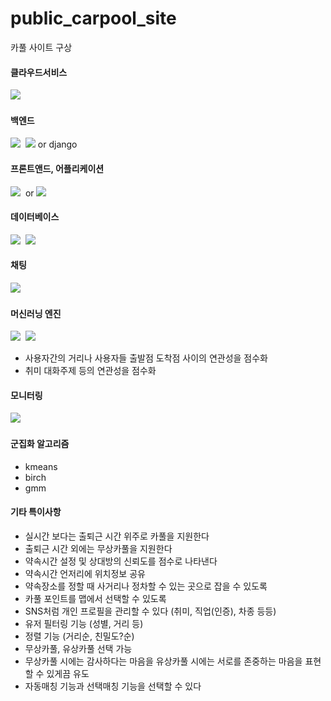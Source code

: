 <!--
<a href="링크걸_주소"><img src="https://img.shields.io/badge/쓰고자하는_텍스트-컬러코드?style=flat-square&logo=simpleicons에서_아이콘이름&logoColor=white&link=내링크"/></a>&nbsp;
-> 배지는 https://shields.io/
-> 아이콘은 https://simpleicons.org/
-->

# public_carpool_site
카풀 사이트 구상

#### 클라우드서비스
<img src="https://img.shields.io/badge/Google_Cloud-4285F4?style=flat-square&logo=googlecloud&logoColor=white"/>&nbsp;

#### 백엔드
<img src="https://img.shields.io/badge/Python-3766AB?style=flat-square&logo=Python&logoColor=white"/>&nbsp;
<img src="https://img.shields.io/badge/ReactiveX-B7178C?style=flat-square&logo=ReactiveX&logoColor=white"/>&nbsp;or django

#### 프론트앤드, 어플리케이션
<img src="https://img.shields.io/badge/React-61DAFB?style=flat-square&logo=React&logoColor=white"/>&nbsp;
or
<img src="https://img.shields.io/badge/Flutter-02569B?style=flat-square&logo=Flutter&logoColor=white"/>&nbsp;

#### 데이터베이스
<img src="https://img.shields.io/badge/PostgreSQL-4169E1?style=flat-square&logo=PostgreSQL&logoColor=white"/>&nbsp;
<img src="https://img.shields.io/badge/Elasticsearch-005571?style=flat-square&logo=Elasticsearch&logoColor=white"/>&nbsp;

#### 채팅
<img src="https://img.shields.io/badge/Firebase-FFCA28?style=flat-square&logo=Firebase&logoColor=white"/>&nbsp;

#### 머신러닝 엔진
<img src="https://img.shields.io/badge/scikit_learn-F7931E?style=flat-square&logo=scikit-learn&logoColor=white"/>&nbsp;
<img src="https://img.shields.io/badge/TensorFlow-FF6F00?style=flat-square&logo=TensorFlow&logoColor=white"/>&nbsp;
- 사용자간의 거리나 사용자들 출발점 도착점 사이의 연관성을 점수화
- 취미 대화주제 등의 연관성을 점수화

#### 모니터링
<img src="https://img.shields.io/badge/Grafana-F46800?style=flat-square&logo=Grafana&logoColor=white"/>&nbsp;

#### 군집화 알고리즘
- kmeans
- birch
- gmm

#### 기타 특이사항

- 실시간 보다는 출퇴근 시간 위주로 카풀을 지원한다
- 출퇴근 시간 외에는 무상카풀을 지원한다
- 약속시간 설정 및 상대방의 신뢰도를 점수로 나타낸다
- 약속시간 언저리에 위치정보 공유
- 약속장소를 정할 때 사거리나 정차할 수 있는 곳으로 잡을 수 있도록
- 카풀 포인트를 맵에서 선택할 수 있도록
- SNS처럼 개인 프로필을 관리할 수 있다 (취미, 직업(인증), 차종 등등)
- 유저 필터링 기능 (성별, 거리 등)
- 정렬 기능 (거리순, 친밀도?순)
- 무상카풀, 유상카풀 선택 가능
- 무상카풀 시에는 감사하다는 마음을 유상카풀 시에는 서로를 존중하는 마음을 표현할 수 있게끔 유도
- 자동매칭 기능과 선택매칭 기능을 선택할 수 있다


